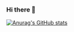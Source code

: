 ### Hi there 👋

[![Anurag's GitHub stats](https://github-readme-stats.vercel.app/api?username=ardkyer)](https://github.com/anuraghazra/github-readme-stats)

<!--
**ardkyer/ardkyer** is a ✨ _special_ ✨ repository because its `README.md` (this file) appears on your GitHub profile.

Here are some ideas to get you started:

- 🔭 I’m currently working on ...
- 🌱 I’m currently learning ...
- 👯 I’m looking to collaborate on ...
- 🤔 I’m looking for help with ...
- 💬 Ask me about ...
- 📫 How to reach me: ...
- 😄 Pronouns: ...
- ⚡ Fun fact: ...
-->
